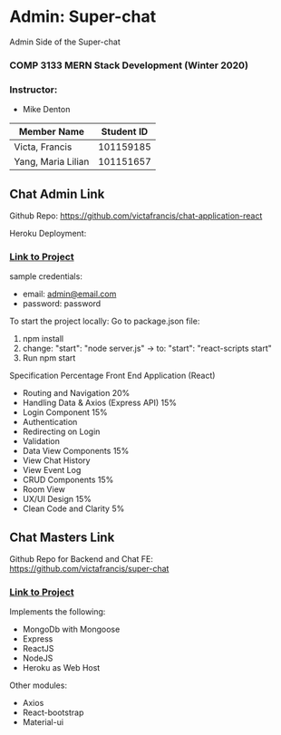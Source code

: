 # Admin: Super-chat
Admin Side of the Super-chat

### COMP 3133 MERN Stack Development (Winter 2020)
### Instructor: 
- Mike Denton

| Member Name |Student ID|
|----------|:-------------:|
| Victa, Francis |101159185|
| Yang, Maria Lilian |101151657|

## Chat Admin Link
Github Repo: https://github.com/victafrancis/chat-application-react

Heroku Deployment:
### [Link to Project](https://chat-app-admin.herokuapp.com/)

sample credentials:
- email: admin@email.com
- password: password

To start the project locally:
Go to package.json file:
1. npm install
2. change: "start": "node server.js" -> to: "start": "react-scripts start"
3. Run npm start

Specification Percentage
Front End Application (React)
- Routing and Navigation 20%
- Handling Data & Axios (Express API) 15%
- Login Component 15%
- Authentication
- Redirecting on Login
- Validation
- Data View Components 15%
- View Chat History
- View Event Log
- CRUD Components 15%
- Room View
- UX/UI Design 15%
- Clean Code and Clarity 5%

## Chat Masters Link
Github Repo for Backend and Chat FE: https://github.com/victafrancis/super-chat
### [Link to Project](http://chat-masters.herokuapp.com/)

Implements the following:
- MongoDb with Mongoose
- Express
- ReactJS
- NodeJS
- Heroku as Web Host

Other modules:
- Axios
- React-bootstrap
- Material-ui


